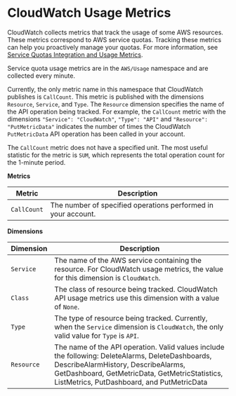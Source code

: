 # CloudWatch Usage Metrics<a name="CloudWatch-Usage-Metrics"></a>

CloudWatch collects metrics that track the usage of some AWS resources\. These metrics correspond to AWS service quotas\. Tracking these metrics can help you proactively manage your quotas\. For more information, see [Service Quotas Integration and Usage Metrics](CloudWatch-Service-Quota-Integration.md)\.

Service quota usage metrics are in the `AWS/Usage` namespace and are collected every minute\.

Currently, the only metric name in this namespace that CloudWatch publishes is `CallCount`\. This metric is published with the dimensions `Resource`, `Service`, and `Type`\. The `Resource` dimension specifies the name of the API operation being tracked\. For example, the `CallCount` metric with the dimensions `"Service": "CloudWatch"`, `"Type": "API"` and `"Resource": "PutMetricData"` indicates the number of times the CloudWatch `PutMetricData` API operation has been called in your account\.

The `CallCount` metric does not have a specified unit\. The most useful statistic for the metric is `SUM`, which represents the total operation count for the 1\-minute period\.

**Metrics**


| Metric | Description | 
| --- | --- | 
|  `CallCount`  |  The number of specified operations performed in your account\.  | 

**Dimensions**


| Dimension | Description | 
| --- | --- | 
|  `Service`  |  The name of the AWS service containing the resource\. For CloudWatch usage metrics, the value for this dimension is `CloudWatch`\.  | 
|  `Class`  |  The class of resource being tracked\. CloudWatch API usage metrics use this dimension with a value of `None`\.  | 
|  `Type`  |  The type of resource being tracked\. Currently, when the `Service` dimension is `CloudWatch`, the only valid value for `Type` is `API`\.  | 
|  `Resource`  |  The name of the API operation\. Valid values include the following: DeleteAlarms, DeleteDashboards, DescribeAlarmHistory, DescribeAlarms, GetDashboard, GetMetricData, GetMetricStatistics, ListMetrics, PutDashboard, and PutMetricData  | 